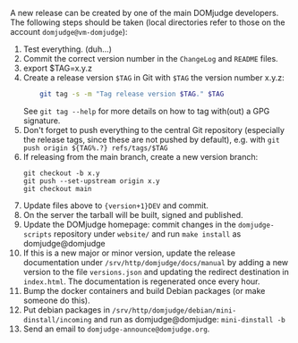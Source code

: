 A new release can be created by one of the main DOMjudge developers.
The following steps should be taken (local directories refer to those
on the account `domjudge@vm-domjudge`):

 1. Test everything. (duh...)
 1. Commit the correct version number in the `ChangeLog` and `README` files.
 1. export $TAG=x.y.z
 1. Create a release version `$TAG` in Git with `$TAG` the version number
    x.y.z:
    ```sh
        git tag -s -m "Tag release version $TAG." $TAG
    ```
    See `git tag --help` for more details on how to tag with(out) a
    GPG signature.
 1. Don't forget to push everything to the central Git repository
    (especially the release tags, since these are not pushed by default),
    e.g. with
        `git push origin ${TAG%.?} refs/tags/$TAG`
 1. If releasing from the main branch, create a new version branch:
    ```{sh}
    git checkout -b x.y
    git push --set-upstream origin x.y
    git checkout main
    ```
 1. Update files above to `{version+1}DEV` and commit.
 1. On the server the tarball will be built, signed and published.
 1. Update the DOMjudge homepage: commit changes in the `domjudge-scripts`
    repository under `website/` and run `make install` as domjudge@domjudge
 1. If this is a new major or minor version, update the release documentation
    under `/srv/http/domjudge/docs/manual` by adding a new version to the
    file `versions.json` and updating the redirect destination in `index.html`.
    The documentation is regenerated once every hour.
 1. Bump the docker containers and build Debian packages (or make someone
    do this).
 1. Put debian packages in `/srv/http/domjudge/debian/mini-dinstall/incoming`
    and run as domjudge@domjudge: `mini-dinstall -b`
 1. Send an email to `domjudge-announce@domjudge.org`.
